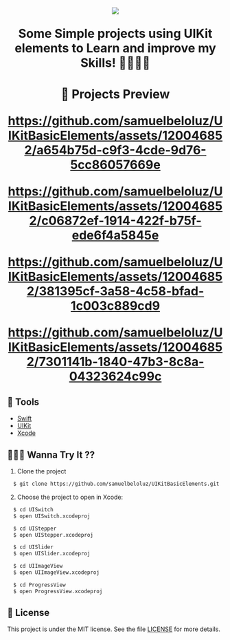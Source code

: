 <h1 align="center">
    <img src="https://ik.imagekit.io/SamuelBelo/4f99cbb7e333e054f73c5d5132bcb363-sticker.png?updatedAt=1694908266526"/>
<p>Some Simple projects using UIKit elements to Learn and improve my Skills! 🧑🏻‍💻📕</p>
</h1>

<h1 align="center">
    📱 Projects Preview 



https://github.com/samuelbeloluz/UIKitBasicElements/assets/120046852/a654b75d-c9f3-4cde-9d76-5cc86057669e



https://github.com/samuelbeloluz/UIKitBasicElements/assets/120046852/c06872ef-1914-422f-b75f-ede6f4a5845e



https://github.com/samuelbeloluz/UIKitBasicElements/assets/120046852/381395cf-3a58-4c58-bfad-1c003c889cd9



https://github.com/samuelbeloluz/UIKitBasicElements/assets/120046852/7301141b-1840-47b3-8c8a-04323624c99c




</h1>

## 🔨 Tools

- [Swift](https://www.swift.org/documentation/)
- [UIKit](https://developer.apple.com/documentation/uikit)
- [Xcode](https://developer.apple.com/documentation/xcode)

## 🧑🏻‍💻 Wanna Try It ??

01. Clone the project
```bash
  $ git clone https://github.com/samuelbeloluz/UIKitBasicElements.git
````
02. Choose the project to open in Xcode:
```bash
  $ cd UISwitch
  $ open UISwitch.xcodeproj
````
```bash
  $ cd UIStepper
  $ open UIStepper.xcodeproj
````
```bash
  $ cd UISlider
  $ open UISlider.xcodeproj
````
```bash
  $ cd UIImageView
  $ open UIImageView.xcodeproj
````
```bash
  $ cd ProgressView
  $ open ProgressView.xcodeproj
````

## 📝 License

This project is under the MIT license. See the file [LICENSE](https://opensource.org/license/mit/) for more details.
